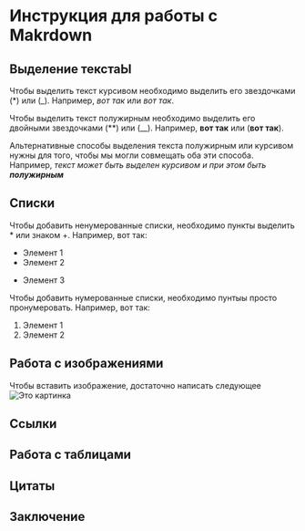 # Инструкция для работы с Makrdown

## Выделение текстаЫ

Чтобы выделить текст курсивом необходимо выделить его звездочками (*) или (_). Например, *вот так* или _вот так_.

Чтобы выделить текст полужирным необходимо выделить его двойными звездочками (**) или (__). Например, **вот так** или (__вот так__).

Альтернативные способы выделения текста полужирным или курсивом нужны для того, чтобы мы могли совмещать оба эти способа. Например, _текст может быть выделен курсивом и при этом быть **полужирным**_

## Списки

Чтобы добавить ненумерованные списки, необходимо пункты выделить * или знаком +. Например, вот так:
* Элемент 1
* Элемент 2
+ Элемент 3

Чтобы добавить нумерованные списки, необходимо пунтыы просто пронумеровать. Например, вот так:
1. Элемент 1
2. Элемент 2

## Работа с изображениями

Чтобы вставить изображение, достаточно написать следующее
![Это картинка](Pic.jpg)

## Ссылки

## Работа с таблицами

## Цитаты

## Заключение
